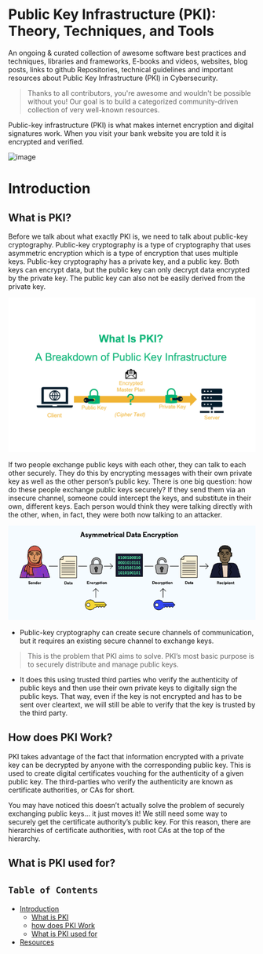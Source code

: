 # Public Key Infrastructure (PKI):  Theory, Techniques, and Tools


An ongoing & curated collection of awesome software best practices and techniques, libraries and frameworks, E-books and videos, websites, blog posts, links to github Repositories, technical guidelines and important resources about Public Key Infrastructure (PKI) in Cybersecurity.
> Thanks to all contributors, you're awesome and wouldn't be possible without you! Our goal is to build a categorized community-driven collection of very well-known resources.


Public-key infrastructure (PKI) is what makes internet encryption and digital signatures work. When you visit your bank website you are told it is encrypted and verified. 

![image](https://github.com/user-attachments/assets/88e5468a-cbe4-48f6-9a29-3f0ae5a4c224)

# Introduction

## What is PKI?
Before we talk about what exactly PKI is, we need to talk about public-key cryptography. Public-key cryptography is a type of cryptography that uses asymmetric encryption which is a type of encryption that uses multiple keys. Public-key cryptography has a private key, and a public key. Both keys can encrypt data, but the public key can only decrypt data encrypted by the private key. The public key can also not be easily derived from the private key.

![1](https://github.com/paulveillard/cybersecurity-pki/blob/main/img/1.png)

If two people exchange public keys with each other, they can talk to each other securely. They do this by encrypting messages with their own private key as well as the other person’s public key. There is one big question: how do these people exchange public keys securely? If they send them via an insecure channel, someone could intercept the keys, and substitute in their own, different keys. Each person would think they were talking directly with the other, when, in fact, they were both now talking to an attacker.

<p align="center">
  <img src="https://github.com/paulveillard/cybersecurity-pki/blob/main/img/2.png?raw=true" alt="Sublime's custom image"/>
</p>




- Public-key cryptography can create secure channels of communication, but it requires an existing secure channel to exchange keys.
 > This is the problem that PKI aims to solve. PKI’s most basic purpose is to securely distribute and manage public keys.

- It does this using trusted third parties who verify the authenticity of public keys and then use their own private keys to digitally sign the public keys. That way, even if the key is not encrypted and has to be sent over cleartext, we will still be able to verify that the key is trusted by the third party.


## How does PKI Work?
PKI takes advantage of the fact that information encrypted with a private key can be decrypted by anyone with the corresponding public key. This is used to create digital certificates vouching for the authenticity of a given public key. The third-parties who verify the authenticity are known as certificate authorities, or CAs for short.

You may have noticed this doesn’t actually solve the problem of securely exchanging public keys… it just moves it! We still need some way to securely get the certificate authority’s public key. For this reason, there are hierarchies of certificate authorities, with root CAs at the top of the hierarchy.

## What is PKI used for?


## `Table of Contents`
- [Introduction](#Introduction)
  - [What is PKI](#)
  - [how does PKI Work](#)
  - [What is PKI used for](#)
- [Resources](#resources)
